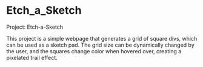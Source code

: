 # Etch_a_Sketch
 Project: Etch-a-Sketch

This project is a simple webpage that generates a grid of square divs, which can be used as a sketch pad. The grid size can be dynamically changed by the user, and the squares change color when hovered over, creating a pixelated trail effect.
